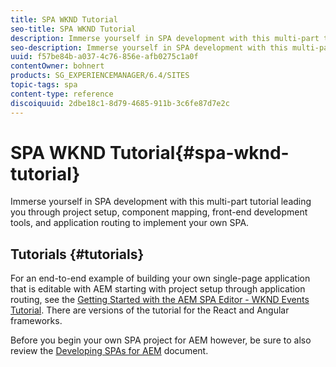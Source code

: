 ```yaml
---
title: SPA WKND Tutorial
seo-title: SPA WKND Tutorial
description: Immerse yourself in SPA development with this multi-part tutorial leading you through project setup, component mapping, front-end development tools, and application routing to implement your own SPA.
seo-description: Immerse yourself in SPA development with this multi-part tutorial leading you through project setup, component mapping, front-end development tools, and application routing to implement your own SPA.
uuid: f57be84b-a037-4c76-856e-afb0275c1a0f
contentOwner: bohnert
products: SG_EXPERIENCEMANAGER/6.4/SITES
topic-tags: spa
content-type: reference
discoiquuid: 2dbe18c1-8d79-4685-911b-3c6fe87d7e2c
---
```


# SPA WKND Tutorial{#spa-wknd-tutorial}

Immerse yourself in SPA development with this multi-part tutorial leading you through project setup, component mapping, front-end development tools, and application routing to implement your own SPA.

## Tutorials {#tutorials}

For an end-to-end example of building your own single-page application that is editable with AEM starting with project setup through application routing, see the [Getting Started with the AEM SPA Editor - WKND Events Tutorial](https://helpx.adobe.com/experience-manager/kt/sites/using/getting-started-spa-wknd-tutorial-develop.html). There are versions of the tutorial for the React and Angular frameworks.

Before you begin your own SPA project for AEM however, be sure to also review the [Developing SPAs for AEM](/help/sites/developing/using/spa-architecture.md) document.  

